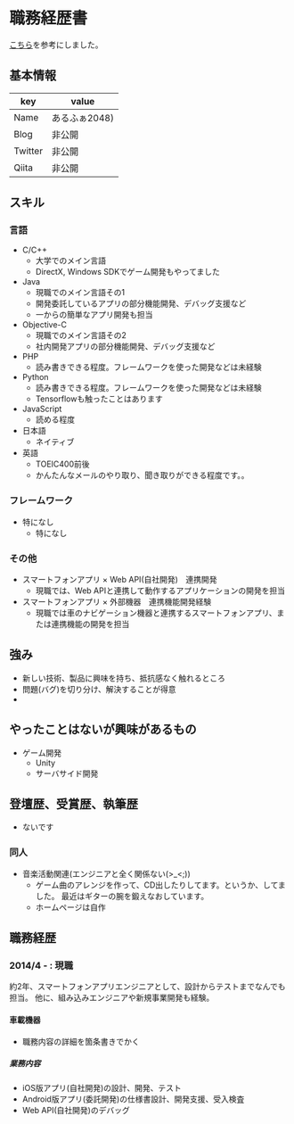 # 職務経歴書

[こちら](https://github.com/okoysm/Curriculum-Vitae-template)を参考にしました。

## 基本情報

|key|value|
|---|-----|
|Name|あるふぁ2048)|
|Blog|非公開|
|Twitter|非公開|
|Qiita|非公開|

## スキル

### 言語

- C/C++
  - 大学でのメイン言語
  - DirectX, Windows SDKでゲーム開発もやってました
- Java
  - 現職でのメイン言語その1
  - 開発委託しているアプリの部分機能開発、デバッグ支援など
  - 一からの簡単なアプリ開発も担当
- Objective-C
  - 現職でのメイン言語その2
  - 社内開発アプリの部分機能開発、デバッグ支援など
- PHP
  - 読み書きできる程度。フレームワークを使った開発などは未経験
- Python
  - 読み書きできる程度。フレームワークを使った開発などは未経験
  - Tensorflowも触ったことはあります
- JavaScript
  - 読める程度
- 日本語
  - ネイティブ
- 英語
  - TOEIC400前後
  - かんたんなメールのやり取り、聞き取りができる程度です。。

### フレームワーク

- 特になし
  - 特になし

### その他

- スマートフォンアプリ × Web API(自社開発)　連携開発
  - 現職では、Web APIと連携して動作するアプリケーションの開発を担当
- スマートフォンアプリ × 外部機器　連携機能開発経験
  - 現職では車のナビゲーション機器と連携するスマートフォンアプリ、または連携機能の開発を担当

## 強み

- 新しい技術、製品に興味を持ち、抵抗感なく触れるところ
- 問題(バグ)を切り分け、解決することが得意
- 

## やったことはないが興味があるもの

- ゲーム開発
  - Unity
  - サーバサイド開発

## 登壇歴、受賞歴、執筆歴

- ないです

### 同人

- 音楽活動関連(エンジニアと全く関係ない(>_<;))
  - ゲーム曲のアレンジを作って、CD出したりしてます。というか、してました。
    最近はギターの腕を鍛えなおしています。
  - ホームページは自作

## 職務経歴

### 2014/4 - : 現職

約2年、スマートフォンアプリエンジニアとして、設計からテストまでなんでも担当。
他に、組み込みエンジニアや新規事業開発も経験。

#### 車載機器

- 職務内容の詳細を箇条書きでかく

##### 業務内容

- iOS版アプリ(自社開発)の設計、開発、テスト
- Android版アプリ(委託開発)の仕様書設計、開発支援、受入検査
- Web API(自社開発)のデバッグ